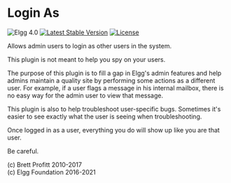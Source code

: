 # Login As

![Elgg 4.0](https://img.shields.io/badge/Elgg-4.0-green.svg)
[![Latest Stable Version](https://poser.pugx.org/elgg/login_as/v/stable.svg)](https://packagist.org/packages/elgg/login_as)
[![License](https://poser.pugx.org/elgg/login_as/license.svg)](https://packagist.org/packages/elgg/login_as)

Allows admin users to login as other users in the system.

This plugin is not meant to help you spy on your users.

The purpose of this plugin is to fill a gap in Elgg's admin features
and help admins maintain a quality site by performing some actions 
as a different user. For example, if a user flags a message in his
internal mailbox, there is no easy way for the admin user to view
that message.

This plugin is also to help troubleshoot user-specific bugs. Sometimes
it's easier to see exactly what the user is seeing when troubleshooting.

Once logged in as a user, everything you do will show up like you are that user.

Be careful.

(c) Brett Profitt 2010-2017  
(c) Elgg Foundation 2016-2021
